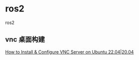 # ros2
ros2

## vnc 桌面构建

[How to Install & Configure VNC Server on Ubuntu 22.04|20.04](
https://bytexd.com/how-to-install-configure-vnc-server-on-ubuntu/)


